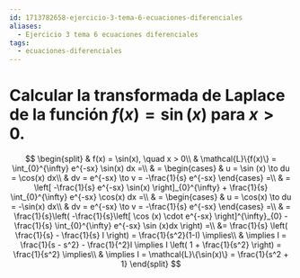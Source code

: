 ```yaml
---
id: 1713782658-ejercicio-3-tema-6-ecuaciones-diferenciales
aliases:
  - Ejercicio 3 tema 6 ecuaciones diferenciales
tags:
  - ecuaciones-diferenciales
---
```


# Calcular la transformada de Laplace de la función $f(x) = \sin (x)$ para $x > 0$.

$$
\begin{split}
    & f(x) = \sin(x), \quad x > 0\\
    & \mathcal{L}\{f(x)\} = \int_{0}^{\infty} e^{-sx} \sin(x) dx =\\
    & = \begin{cases} 
        & u = \sin (x) \to du = \cos(x) dx\\
        & dv = e^{-sx} \to v = -\frac{1}{s} e^{-sx}
    \end{cases} =\\
    & = \left[ -\frac{1}{s} e^{-sx} \sin(x) \right]_{0}^{\infty} + \frac{1}{s} \int_{0}^{\infty} e^{-sx} \cos(x) dx =\\
    & = \begin{cases}
        & u = \cos(x) \to du = -\sin(x) dx\\ 
        & dv = e^{-sx} \to v = -\frac{1}{s} e^{-sx}
    \end{cases} =\\
    & = \frac{1}{s}\left( -\frac{1}{s}\left[ \cos (x) \cdot e^{-sx}  \right]^{\infty}_{0} - \frac{1}{s} \int_{0}^{\infty} e^{-sx} \sin (x)dx  \right) =\\
    &= \frac{1}{s} \left( \frac{1}{s} - \frac{1}{s} I \right) = \frac{1}{s^2}(1-I) \implies\\
    & \implies I = \frac{1}{s - s^2} - \frac{1}{^2}I \implies I \left( 1 + \frac{1}{s^2} \right) = \frac{1}{s^2} \implies\\
    & \implies I = \mathcal{L}\{\sin(x)\} = \frac{1}{s^2 + 1}
\end{split}
$$

